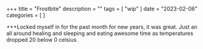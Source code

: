 +++
title = "Frostbite"
description = ""
tags = [
 "wip"
]
date = "2023-02-06"
categories = [
]

+++Locked myself in for the past month for new years, it was great. Just an all around healing and sleeping and eating awesome time as temperatures dropped 20 below 0 celsius.
